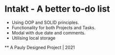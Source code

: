 # Intakt - A better to-do list


- Using OOP and SOLID principles.
- Functionality for both Projects and Tasks.
- Modal with due date and comments.
- Utilising local storage

** A Pauly Designed Project | 2021

